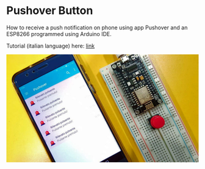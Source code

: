 # Pushover Button

How to receive a push notification on phone using app Pushover and an ESP8266 programmed using Arduino IDE.

Tutorial (italian language) here: [link](https://www.settorezero.com/wordpress/come-ricevere-notifiche-push-sul-cellulare-dal-nostro-sistema-domotico-con-pushover-esp8266/)

![pushover](/Pushover_Button/pushover_button.jpg)

